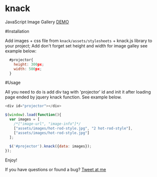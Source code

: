 # knack
JavaScript Image Gallery
[DEMO](http://evrybiont.github.io/knack/)

#Installation

Add images + css file from `knack/assets/stylesheets` + knack.js library to your project;
Add don't forget set height and width for image galley see example below:
```javascript
  #projector{
    height: 300px;
    width: 500px;
  }
```

#Usage

All you need to do is add div tag with 'projector' id and init it after loading page ended by jquery knack function. See example below.

```javascript
<div id="projector"></div>

$(window).load(function(){
  var images = [
    /*["image-url", "image-info"]*/
    ["assets/images/hot-rod-style.jpg", "2 hot-rod-style"],
    ["assets/images/hot-rod-style.jpg"]
  ];
    
  $('#projector').knack({data: images});
});
```


Enjoy!

If you have questions or found a bug? [Tweet at me](https://twitter.com/StadnikSasha)
